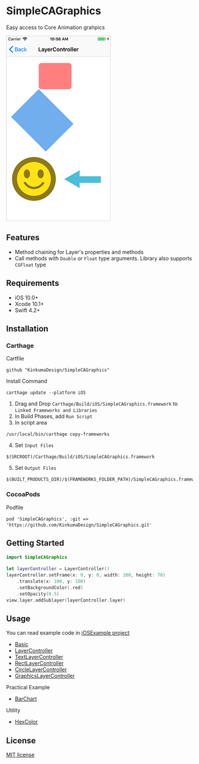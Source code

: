 # SimpleCAGraphics

Easy access to Core Animation grahpics

![screenshot](/Documentation/images/ex_layer_controller.png)

## Features

- Method chaining for Layer's properties and methods
- Call methods with `Double` or `Float` type arguments. Library also supports `CGFloat` type

## Requirements

- iOS 10.0+
- Xcode 10.1+
- Swift 4.2+

## Installation

### Carthage

Cartfile

```text
github "KinkumaDesign/SimpleCAGraphics"
```

Install Command

```text
carthage update --platform iOS
```

1. Drag and Drop `Carthage/Build/iOS/SimpleCAGraphics.framework` to `Linked Frameworks and Libraries`
1. In Build Phases, add `Run Script`
1. In script area

```text
/usr/local/bin/carthage copy-frameworks
```

4. Set `Input Files`

```
$(SRCROOT)/Carthage/Build/iOS/SimpleCAGraphics.framework
```

5. Set `Output Files`

```
$(BUILT_PRODUCTS_DIR)/$(FRAMEWORKS_FOLDER_PATH)/SimpleCAGraphics.framework
```


### CocoaPods

Podfile

```
pod 'SimpleCAGraphics', :git => 'https://github.com/KinkumaDesign/SimpleCAGraphics.git'
```

## Getting Started

```swift
import SimpleCAGraphics
```

```swift
let layerController = LayerController()
layerController.setFrame(x: 0, y: 0, width: 100, height: 70)
    .translate(x: 100, y: 100)
    .setBackgroundColor(.red)
    .setOpacity(0.5)
view.layer.addSublayer(layerController.layer)
```

## Usage

You can read example code in [iOSExample project](/iOSExample)

- [Basic](/Documentation/Basic.md)
- [LayerController](/Documentation/LayerController.md)
- [TextLayerController](/Documentation/TextLayerController.md)
- [RectLayerController](/Documentation/RectLayerController.md)
- [CircleLayerController](/Documentation/CircleLayerController.md)
- [GraphicsLayerController](/Documentation/GraphicsLayerController.md)

Practical Example

- [BarChart](/Documentation/BarChart.md)

Utility

- [HexColor](/Documentation/HexColor.md)

## License

[MIT license](/LICENSE)
